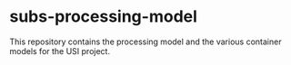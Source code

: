 # subs-processing-model
This repository contains the processing model and the various container models for the USI project.
